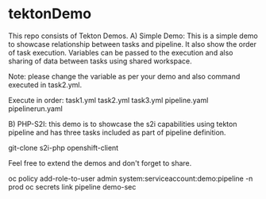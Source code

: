 # tektonDemo
This repo consists of Tekton Demos.
A) Simple Demo: This is a simple demo to showcase relationship between tasks and pipeline. It also show the order of task execution. Variables can be passed to the execution and also sharing of data between tasks using shared workspace.

Note: please change the variable <username> as per your demo and also command executed in task2.yml.

Execute in order:
task1.yml
task2.yml
task3.yml
pipeline.yaml
pipelinerun.yaml

B) PHP-S2I: this demo is to showcase the s2i capabilities using tekton pipeline and has three tasks included as part of pipeline definition.

git-clone
s2i-php
openshift-client


Feel free to extend the demos and don't forget to share.




oc policy add-role-to-user admin  system:serviceaccount:demo:pipeline -n prod
oc secrets link pipeline demo-sec
